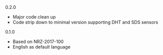 0.2.0
* Major code clean up
* Code strip down to minimal version supporting DHT and SDS sensors

0.1.0
* Based on NRZ-2017-100
* English as default language

